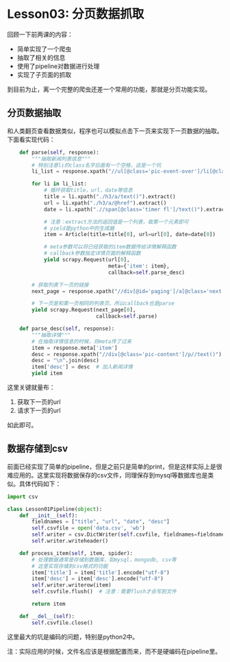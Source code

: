 # Lesson03: 分页数据抓取
回顾一下前两课的内容：

- 简单实现了一个爬虫
- 抽取了相关的信息
- 使用了pipeline对数据进行处理
- 实现了子页面的抓取

到目前为止，离一个完整的爬虫还差一个常用的功能，那就是分页功能实现。

## 分页数据抽取
和人类翻页查看数据类似，程序也可以模拟点击下一页来实现下一页数据的抽取。下面看实现代码：

```python
    def parse(self, response):
        """抽取新闻列表信息"""
        # 特别注意li的class名字后面有一个空格，这是一个坑
        li_list = response.xpath("//ul[@class='pic-event-over']/li[@class='pic-pack-out ']/div[@class='pic-pack-inner']")

        for li in li_list:
            # 循环获取title，url，date等信息
            title = li.xpath("./h3/a/text()").extract()
            url = li.xpath("./h3/a/@href").extract()
            date = li.xpath(".//span[@class='timer fl']/text()").extract()

            # 注意：extract方法的返回值是一个列表，取第一个元素即可
            # yield是python中的生成器
            item = Article(title=title[0], url=url[0], date=date[0])

            # meta参数可以将已经获取的item数据传给详情解释函数
            # callback参数指定详情页面的解释函数
            yield scrapy.Request(url[0],
                                 meta={'item': item},
                                 callback=self.parse_desc)

        # 获取列表下一页的链接
        next_page = response.xpath("//div[@id='paging']/a[@class='next']/@href").extract()

        # 下一页是和第一页相同的列表页，所以callback也是parse
        yield scrapy.Request(next_page[0],
                             callback=self.parse)

    def parse_desc(self, response):
        """抽取详情"""
        # 在抽取详情信息的时候，将meta传了过来
        item = response.meta['item']
        desc = response.xpath("//div[@class='pic-content']/p//text()").extract()
        desc = "\n".join(desc)
        item['desc'] = desc  # 加入新闻详情
        yield item
```

这里关键就量布：

1. 获取下一页的url
2. 请求下一页的url

如此即可。

## 数据存储到csv
前面已经实现了简单的pipeline，但是之前只是简单的print，但是这样实际上是很难应用的。这里实现将数据保存的csv文件，同理保存到mysql等数据库也是类似。具体代码如下：

```python
import csv

class Lesson01Pipeline(object):
    def __init__(self):
        fieldnames = ["title", "url", "date", "desc"]
        self.csvfile = open('data.csv', 'wb')
        self.writer = csv.DictWriter(self.csvfile, fieldnames=fieldnames)
        self.writer.writeheader()

    def process_item(self, item, spider):
        # 处理数据通常是存储到数据库，如mysql，mongodb, csv等
        # 这里实现存储到csv格式的功能
        item['title'] = item['title'].encode("utf-8")
        item['desc'] = item['desc'].encode("utf-8")
        self.writer.writerow(item)
        self.csvfile.flush()  # 注意：需要flush才会写到文件

        return item

    def __del__(self):
        self.csvfile.close()
```

这里最大的坑是编码的问题，特别是python2中。

注：实际应用的时候，文件名应该是根据配置而来，而不是硬编码在pipeline里。

